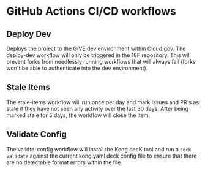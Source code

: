 # GitHub Actions CI/CD workflows

## Deploy Dev
Deploys the project to the GIVE dev environment within Cloud.gov. The
deploy-dev workflow will only be triggered in the 18F repository. This will
prevent forks from needlessly running workflows that will always fail
(forks won't be able to authenticate into the dev environment).

## Stale Items
The stale-items workflow will run once per day and mark issues and PR's as
stale if they have not seen any activity over the last 30 days. After being
marked stale for 5 days, the workflow will close the item.

## Validate Config
The validte-config workflow will install the Kong decK tool and run a
`deck validate` against the current kong.yaml deck config file to ensure that
there are no detectable format errors within the file.
